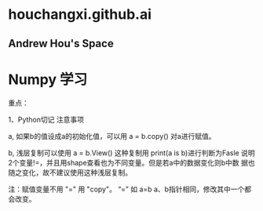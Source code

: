 # houchangxi.github.ai

## Andrew Hou's Space
# Numpy 学习
重点：

1、Python切记 注意事项
  
  a, 如果b的值设成a的初始化值，可以用 a = b.copy() 对a进行赋值。
  
  b, 浅层复制可以使用  a = b.View()  这种复制用 print(a is b)进行判断为Fasle 说明2个变量!=，并且用shape查看也为不同变量。但是若a中的数据变化则b中数   据也随之变化，故不建议使用这种浅层复制。
  
  注：赋值变量不用 "=" 用 "copy"。 “=” 如 a=b a、b指针相同，修改其中一个都会改变。 

